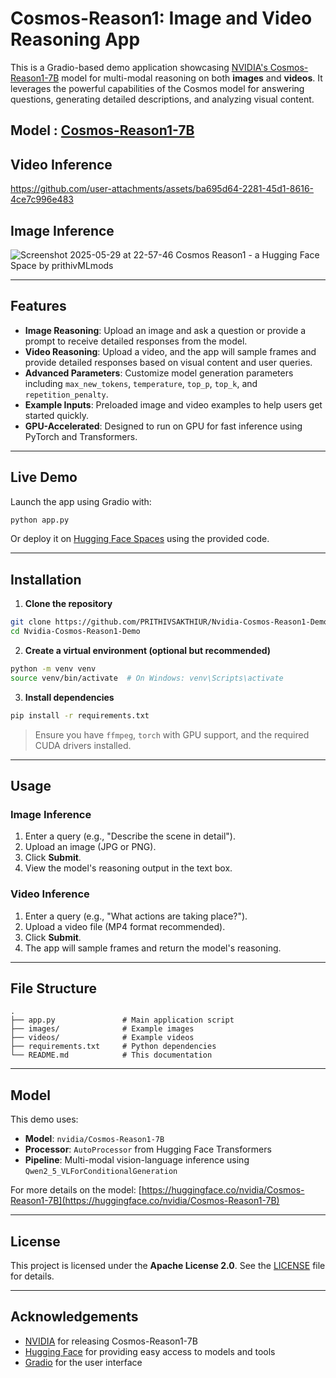 # Cosmos-Reason1: Image and Video Reasoning App

This is a Gradio-based demo application showcasing [NVIDIA's Cosmos-Reason1-7B](https://huggingface.co/nvidia/Cosmos-Reason1-7B) model for multi-modal reasoning on both **images** and **videos**. It leverages the powerful capabilities of the Cosmos model for answering questions, generating detailed descriptions, and analyzing visual content.

Model : [Cosmos-Reason1-7B](https://huggingface.co/nvidia/Cosmos-Reason1-7B)
---

## Video Inference

https://github.com/user-attachments/assets/ba695d64-2281-45d1-8616-4ce7c996e483

## Image Inference

![Screenshot 2025-05-29 at 22-57-46 Cosmos Reason1 - a Hugging Face Space by prithivMLmods](https://github.com/user-attachments/assets/b8249782-6d35-4994-964d-88b10c82d563)

---

## Features

* **Image Reasoning**: Upload an image and ask a question or provide a prompt to receive detailed responses from the model.
* **Video Reasoning**: Upload a video, and the app will sample frames and provide detailed responses based on visual content and user queries.
* **Advanced Parameters**: Customize model generation parameters including `max_new_tokens`, `temperature`, `top_p`, `top_k`, and `repetition_penalty`.
* **Example Inputs**: Preloaded image and video examples to help users get started quickly.
* **GPU-Accelerated**: Designed to run on GPU for fast inference using PyTorch and Transformers.

---

## Live Demo

Launch the app using Gradio with:

```bash
python app.py
```

Or deploy it on [Hugging Face Spaces](https://huggingface.co/spaces) using the provided code.

---

## Installation

1. **Clone the repository**

```bash
git clone https://github.com/PRITHIVSAKTHIUR/Nvidia-Cosmos-Reason1-Demo.git
cd Nvidia-Cosmos-Reason1-Demo
```

2. **Create a virtual environment (optional but recommended)**

```bash
python -m venv venv
source venv/bin/activate  # On Windows: venv\Scripts\activate
```

3. **Install dependencies**

```bash
pip install -r requirements.txt
```

> Ensure you have `ffmpeg`, `torch` with GPU support, and the required CUDA drivers installed.

---

## Usage

### Image Inference

1. Enter a query (e.g., "Describe the scene in detail").
2. Upload an image (JPG or PNG).
3. Click **Submit**.
4. View the model's reasoning output in the text box.

### Video Inference

1. Enter a query (e.g., "What actions are taking place?").
2. Upload a video file (MP4 format recommended).
3. Click **Submit**.
4. The app will sample frames and return the model's reasoning.

---

## File Structure

```
.
├── app.py               # Main application script
├── images/              # Example images
├── videos/              # Example videos
├── requirements.txt     # Python dependencies
└── README.md            # This documentation
```

---

## Model

This demo uses:

* **Model**: `nvidia/Cosmos-Reason1-7B`
* **Processor**: `AutoProcessor` from Hugging Face Transformers
* **Pipeline**: Multi-modal vision-language inference using `Qwen2_5_VLForConditionalGeneration`

For more details on the model: [https://huggingface.co/nvidia/Cosmos-Reason1-7B](https://huggingface.co/nvidia/Cosmos-Reason1-7B)

---

## License

This project is licensed under the **Apache License 2.0**. See the [LICENSE](LICENSE) file for details.

---

## Acknowledgements

* [NVIDIA](https://www.nvidia.com/) for releasing Cosmos-Reason1-7B
* [Hugging Face](https://huggingface.co/) for providing easy access to models and tools
* [Gradio](https://www.gradio.app/) for the user interface
